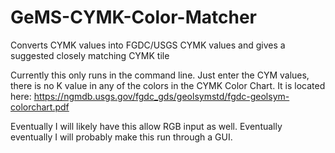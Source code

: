 # GeMS-CYMK-Color-Matcher
Converts CYMK values into FGDC/USGS CYMK values and gives a suggested closely matching CYMK tile

Currently this only runs in the command line. Just enter the CYM values, there is no K value in any of the colors in the CYMK Color Chart.
It is located here: https://ngmdb.usgs.gov/fgdc_gds/geolsymstd/fgdc-geolsym-colorchart.pdf

Eventually I will likely have this allow RGB input as well. 
Eventually eventually I will probably make this run through a GUI. 
